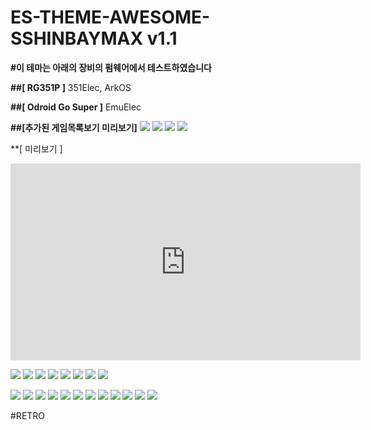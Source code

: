 # ES-THEME-AWESOME-SSHINBAYMAX v1.1	

**#이 테마는 아래의 장비의 펌웨어에서 테스트하였습니다**

**##[ RG351P ]**
351Elec, ArkOS

**##[ Odroid Go Super ]**
EmuElec

**##[추가된 게임목록보기 미리보기]**
![](screenshots/1.png)
![](screenshots/3.png)
![](screenshots/4.png)
![](screenshots/5.png)

**[ 미리보기 ]
<iframe width="560" height="315" src="https://www.youtube.com/embed/qQsE9U-7HIU" frameborder="0" allow="accelerometer; autoplay; clipboard-write; encrypted-media; gyroscope; picture-in-picture" allowfullscreen></iframe>

![](screenshots/h1.png)
![](screenshots/h3.png)
![](screenshots/h4.png)
![](screenshots/h5.png)
![](screenshots/h8.png)
![](screenshots/h9.png)
![](screenshots/h10.png)
![](screenshots/h11.png)

![](screenshots/v1.png)
![](screenshots/v2.png)
![](screenshots/v3.png)
![](screenshots/v4.png)
![](screenshots/v5.png)
![](screenshots/v6.png)
![](screenshots/v7.png)
![](screenshots/v8.png)
![](screenshots/v9.png)
![](screenshots/v10.png)
![](screenshots/v13.png)
![](screenshots/v14.png)

#RETRO